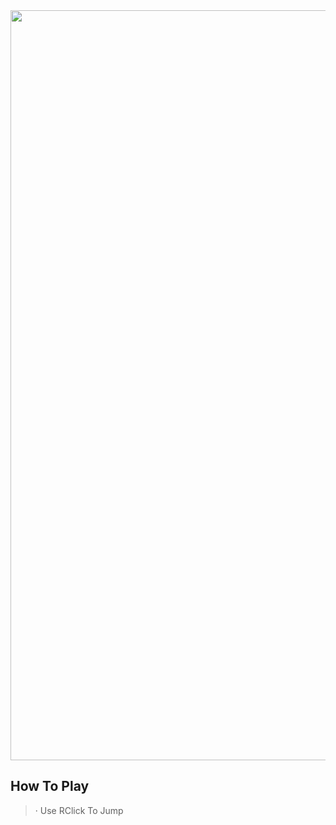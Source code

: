 <img src="https://i.imgur.com/yMpD0G8.png" width="1200" />

## How To Play

> · Use RClick To Jump
>

